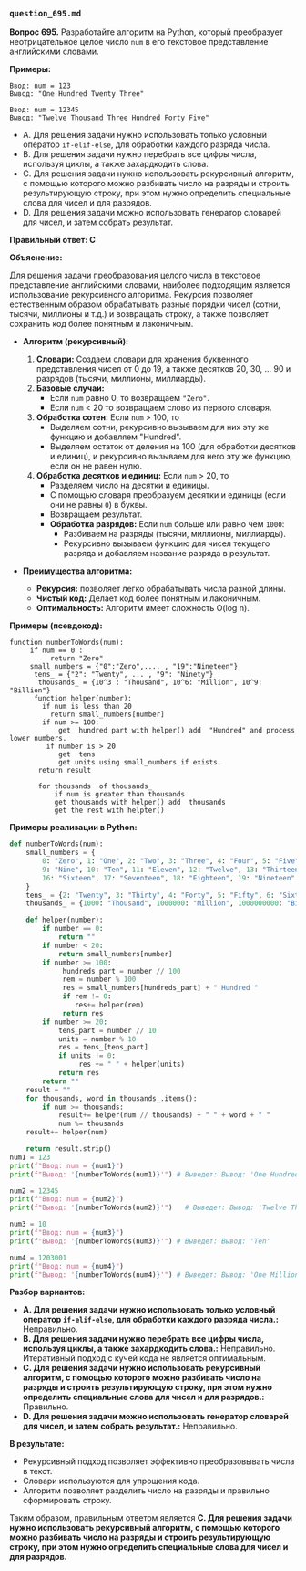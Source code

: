 ### `question_695.md`

**Вопрос 695.** Разработайте алгоритм на Python, который преобразует неотрицательное целое число `num` в его текстовое представление английскими словами.

**Примеры:**
```
Ввод: num = 123
Вывод: "One Hundred Twenty Three"

Ввод: num = 12345
Вывод: "Twelve Thousand Three Hundred Forty Five"
```
-   A. Для решения задачи нужно использовать только условный оператор `if-elif-else`, для обработки каждого разряда числа.
-  B. Для решения задачи нужно  перебрать все цифры числа,  используя  циклы, а также захардкодить слова.
-   C. Для решения задачи нужно использовать рекурсивный алгоритм, с помощью которого можно разбивать число на разряды и строить результирующую строку, при этом нужно определить  специальные  слова для чисел и для разрядов.
-  D. Для решения задачи можно использовать генератор словарей для чисел, и затем  собрать результат.

**Правильный ответ: C**

**Объяснение:**

Для решения задачи преобразования целого числа в текстовое представление английскими словами, наиболее подходящим является использование рекурсивного алгоритма. Рекурсия позволяет естественным образом обрабатывать разные порядки чисел (сотни, тысячи, миллионы и т.д.) и возвращать строку, а также  позволяет  сохранить код более понятным и лаконичным.

* **Алгоритм (рекурсивный):**
    1.  **Словари:**  Создаем словари для хранения  буквенного представления чисел от  0 до 19, а также десятков  20, 30, ... 90  и разрядов (тысячи, миллионы, миллиарды).
    2.  **Базовые случаи:**
         *   Если  `num` равно 0, то возвращаем `"Zero"`.
         *    Если  `num` < 20  то возвращаем слово из первого словаря.
    3.  **Обработка сотен:**  Если  `num` > 100,  то
           *  Выделяем сотни,  рекурсивно вызываем для них эту же функцию и добавляем "Hundred".
           *  Выделяем остаток от деления на 100  (для обработки десятков и единиц), и рекурсивно вызываем  для него  эту же функцию, если он не равен нулю.
    4. **Обработка десятков и единиц:** Если  `num` > 20, то
        *   Разделяем число на десятки  и единицы.
         *  С помощью словаря преобразуем десятки и  единицы (если они не равны `0`) в буквы.
          * Возвращаем результат.
        *  **Обработка разрядов:**  Если `num` больше или равно чем `1000`:
             * Разбиваем  на  разряды (тысячи, миллионы, миллиарды).
           *   Рекурсивно вызываем функцию  для чисел текущего разряда  и добавляем название разряда в результат.

*   **Преимущества алгоритма:**
    * **Рекурсия:** позволяет  легко обрабатывать числа разной длины.
    *  **Чистый код:**  Делает  код более понятным и лаконичным.
    * **Оптимальность:**  Алгоритм имеет  сложность  O(log n).

**Примеры (псевдокод):**
```
function numberToWords(num):
     if num == 0 :
          return "Zero"
     small_numbers = {"0":"Zero",.... , "19":"Nineteen"}
      tens_ = {"2": "Twenty", ... , "9": "Ninety"}
       thousands_ = {10^3 : "Thousand", 10^6: "Million", 10^9: "Billion"}
      function helper(number):
        if num is less than 20
          return small_numbers[number]
        if num >= 100:
            get  hundred part with helper() add  "Hundred" and process lower numbers.
         if number is > 20
            get  tens
            get units using small_numbers if exists.
       return result

       for thousands  of thousands_
           if num is greater than thousands
           get thousands with helper() add  thousands
           get the rest with helpter()
```
**Примеры реализации в Python:**
```python
def numberToWords(num):
    small_numbers = {
        0: "Zero", 1: "One", 2: "Two", 3: "Three", 4: "Four", 5: "Five", 6: "Six", 7: "Seven", 8: "Eight",
        9: "Nine", 10: "Ten", 11: "Eleven", 12: "Twelve", 13: "Thirteen", 14: "Fourteen", 15: "Fifteen",
        16: "Sixteen", 17: "Seventeen", 18: "Eighteen", 19: "Nineteen"
    }
    tens_ = {2: "Twenty", 3: "Thirty", 4: "Forty", 5: "Fifty", 6: "Sixty", 7: "Seventy", 8: "Eighty", 9: "Ninety"}
    thousands_ = {1000: "Thousand", 1000000: "Million", 1000000000: "Billion"}

    def helper(number):
        if number == 0:
            return ""
        if number < 20:
            return small_numbers[number]
        if number >= 100:
             hundreds_part = number // 100
             rem = number % 100
             res = small_numbers[hundreds_part] + " Hundred "
             if rem != 0:
                res+= helper(rem)
             return res
        if number >= 20:
            tens_part = number // 10
            units = number % 10
            res = tens_[tens_part]
            if units != 0:
                 res += " " + helper(units)
            return res
        return ""
    result = ""
    for thousands, word in thousands_.items():
        if num >= thousands:
            result+= helper(num // thousands) + " " + word + " "
            num %= thousands
    result+= helper(num)

    return result.strip()
num1 = 123
print(f"Ввод: num = {num1}")
print(f"Вывод: '{numberToWords(num1)}'") # Выведет: Вывод: 'One Hundred Twenty Three'

num2 = 12345
print(f"Ввод: num = {num2}")
print(f"Вывод: '{numberToWords(num2)}'")   # Выведет: Вывод: 'Twelve Thousand Three Hundred Forty Five'

num3 = 10
print(f"Ввод: num = {num3}")
print(f"Вывод: '{numberToWords(num3)}'") # Выведет: Вывод: 'Ten'

num4 = 1203001
print(f"Ввод: num = {num4}")
print(f"Вывод: '{numberToWords(num4)}'") # Выведет: Вывод: 'One Million Two Hundred Three Thousand One'
```
**Разбор вариантов:**
*  **A. Для решения задачи нужно использовать только условный оператор `if-elif-else`, для обработки каждого разряда числа.:** Неправильно.
*   **B. Для решения задачи нужно  перебрать все цифры числа,  используя  циклы, а также захардкодить слова.:** Неправильно. Итеративный подход с кучей кода не является оптимальным.
*  **C. Для решения задачи нужно использовать рекурсивный алгоритм, с помощью которого можно разбивать число на разряды и строить результирующую строку, при этом нужно определить  специальные  слова для чисел и для разрядов.:** Правильно.
*  **D. Для решения задачи можно использовать генератор словарей для чисел, и затем  собрать результат.:** Неправильно.

**В результате:**
*   Рекурсивный подход  позволяет  эффективно  преобразовывать числа в текст.
*   Словари используются для упрощения кода.
*  Алгоритм позволяет разделить число на  разряды и  правильно сформировать строку.

Таким образом, правильным ответом является **C. Для решения задачи нужно использовать рекурсивный алгоритм, с помощью которого можно разбивать число на разряды и строить результирующую строку, при этом нужно определить  специальные  слова для чисел и для разрядов.**
